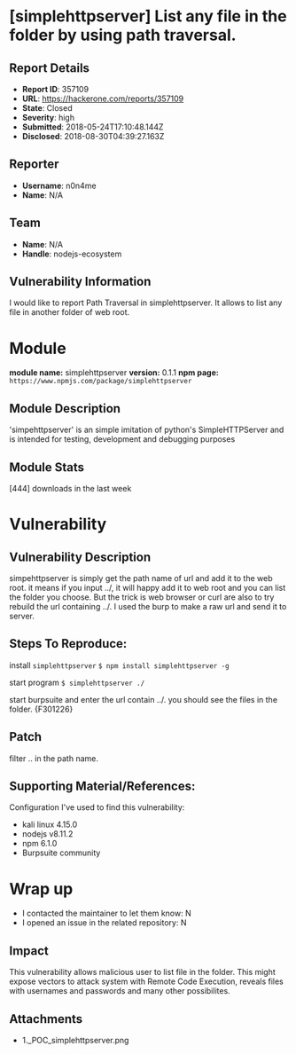 # [simplehttpserver] List any file in the folder by using path traversal.

## Report Details
- **Report ID**: 357109
- **URL**: https://hackerone.com/reports/357109
- **State**: Closed
- **Severity**: high
- **Submitted**: 2018-05-24T17:10:48.144Z
- **Disclosed**: 2018-08-30T04:39:27.163Z

## Reporter
- **Username**: n0n4me
- **Name**: N/A

## Team
- **Name**: N/A
- **Handle**: nodejs-ecosystem

## Vulnerability Information
I would like to report Path Traversal in simplehttpserver. It allows to list any file in another folder of web root.

# Module

**module name:** simplehttpserver
**version:** 0.1.1
**npm page:** `https://www.npmjs.com/package/simplehttpserver`

## Module Description

'simpehttpserver' is an simple imitation of python's SimpleHTTPServer and is intended for testing, development and debugging purposes

## Module Stats

[444] downloads in the last week

# Vulnerability

## Vulnerability Description

simpehttpserver is simply get the path name of url and add it to the web root. it means if you input ../, it will happy add it to web root and you can list the folder you choose. But the trick is web browser or curl are also to try rebuild the url containing ../. I used the burp to make a raw url and send it to server.

## Steps To Reproduce:

install `simplehttpserver`
`$ npm install simplehttpserver -g`

start program
`$ simplehttpserver ./`

start burpsuite and enter the url contain ../. you should see the files in the folder.
{F301226}

## Patch

filter .. in the path name.

## Supporting Material/References:

Configuration I've used to find this vulnerability:

- kali linux 4.15.0
- nodejs v8.11.2
- npm 6.1.0
- Burpsuite community

# Wrap up

- I contacted the maintainer to let them know: N
- I opened an issue in the related repository: N

## Impact

This vulnerability allows malicious user to list file in the folder. This might expose vectors to attack system with Remote Code Execution, reveals files with usernames and passwords and many other possibilites.

## Attachments
- 1._POC_simplehttpserver.png
